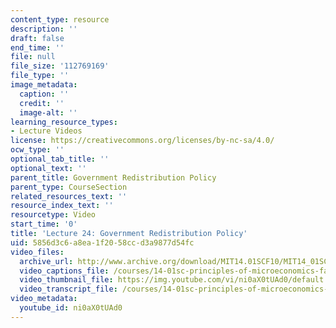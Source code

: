 ```yaml
---
content_type: resource
description: ''
draft: false
end_time: ''
file: null
file_size: '112769169'
file_type: ''
image_metadata:
  caption: ''
  credit: ''
  image-alt: ''
learning_resource_types:
- Lecture Videos
license: https://creativecommons.org/licenses/by-nc-sa/4.0/
ocw_type: ''
optional_tab_title: ''
optional_text: ''
parent_title: Government Redistribution Policy
parent_type: CourseSection
related_resources_text: ''
resource_index_text: ''
resourcetype: Video
start_time: '0'
title: 'Lecture 24: Government Redistribution Policy'
uid: 5856d3c6-a8ea-1f20-58cc-d3a9877d54fc
video_files:
  archive_url: http://www.archive.org/download/MIT14.01SCF10/MIT14_01SCF10_lec24_300k.mp4
  video_captions_file: /courses/14-01sc-principles-of-microeconomics-fall-2011/e0065c1f2ffc55d7a65818f0d5b06067_ni0aX0tUAd0.vtt
  video_thumbnail_file: https://img.youtube.com/vi/ni0aX0tUAd0/default.jpg
  video_transcript_file: /courses/14-01sc-principles-of-microeconomics-fall-2011/64da4d515e390d2e865b1993d47e2621_ni0aX0tUAd0.pdf
video_metadata:
  youtube_id: ni0aX0tUAd0
---
```

